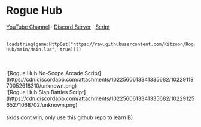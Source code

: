 # Rogue Hub
[YouTube Channel](https://www.youtube.com/channel/UC9R30r3RanVhs0CkPpFb8iA) · [Discord Server](https://discord.com/invite/uzXNguueug) · [Script](https://raw.githubusercontent.com/Kitzoon/Rogue-Hub/main/LOADSTRING.lua)
<br>
<br>
```
loadstring(game:HttpGet("https://raw.githubusercontent.com/Kitzoon/Rogue-Hub/main/Main.lua", true))()
```
<br>
<br>
![Rogue Hub No-Scope Arcade Script](https://cdn.discordapp.com/attachments/1022560613341335682/1022911870052618310/unknown.png)
<br>
![Rogue Hub Slap Battles Script](https://cdn.discordapp.com/attachments/1022560613341335682/1022912565271068702/unknown.png)
<br>
<br>
skids dont win, only use this github repo to learn B)
